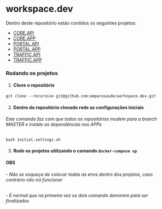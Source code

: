 # workspace.dev
 Dentro deste repositório estão contidos os seguintes projetos:
- [CORE.API](https://github.com/amparosaude/core.api)
- [CORE.APP](https://github.com/amparosaude/core.app)
- [PORTAL.API](https://github.com/amparosaude/portal.api)
- [PORTAL.APP](https://github.com/amparosaude/portal.app)
- [TRAFFIC.API](https://github.com/amparosaude/traffic.api)
- [TRAFFIC.APP](https://github.com/amparosaude/traffic.app)

 ### Rodando os projetos
 1. #### Clone o repositório
 ```
 git clone --recursive git@github.com:amparosaude/workspace.dev.git
 ```
 
 2. #### Dentro do repositório clonado rode as configurações iniciais
 ###### Este comando faz com que todos os repositórios mudem para a branch MASTER e instale as dependências nos APPs
 ```
 bash initial.settings.sh
 ```
 
 3. #### Rode os projetos utilizando o comando ``` docker-compose up ```

#### OBS
 ###### - Não se esqueça de colocar todas as envs dentro dos projetos, caso contrário não irá funcionar
 ###### - É normal que na primeira vez os dois comando demorem para ser finalizados
